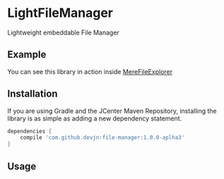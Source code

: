 # LightFileManager
Lightweight embeddable File Manager

## Example
You can see this library in action inside [MereFileExplorer](https://github.com/devjn/MereFileExplorer)

## Installation

If you are using Gradle and the JCenter Maven Repository, installing the library is as simple as
adding a new dependency statement.

```gradle
dependencies {
    compile 'com.github.devjn:file-manager:1.0.0-aplha3'
}
```
## Usage
